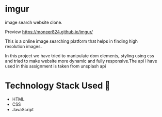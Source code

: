 # imgur
 image search website clone.
 
Preview https://moneer824.github.io/imgur/
 
This is a online image searching platform that helps in finding high resolution images.

In this project we have tried to manipulate dom elements, styling using css and tried to make website more dynamic and fully responsive.The api i have used in this assignment is taken from unsplash api

# Technology Stack Used 🌟
* HTML
* CSS
* JavaScript
